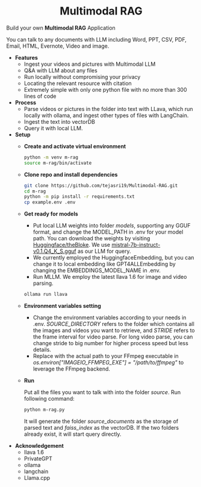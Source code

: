
# <center> **Multimodal RAG** </center>

Build your own **Multimodal RAG** Application

You can talk to any documents with LLM including Word, PPT, CSV, PDF, Email, HTML, Evernote, Video and image.


* **Features**
    - Ingest your videos and pictures  with Multimodal LLM
    - Q&A with LLM about any files
    - Run locally without compromising your privacy
    - Locating the relevant resource with citation
    - Extremely simple with only one python file with no more than 300 lines of code
* **Process**
    - Parse videos or pictures in the folder into text with LLava, which run locally with ollama, and ingest other types of files with LangChain.
    - Ingest the text into vectorDB
    - Query it with local LLM.
* **Setup**
    - **Create and activate virtual environment**
        
        ```bash
        python -m venv m-rag
        source m-rag/bin/activate
        ```
        
    - **Clone repo and install dependencies**
    
      ```bash
      git clone https://github.com/tejasri19/Multimodal-RAG.git
      cd m-rag
      python -m pip install -r requirements.txt
      cp example.env .env
      ```
    
    - **Get ready for models**
        - Put local LLM weights into folder _models_, supporting any GGUF format, and change the MODEL_PATH in .env for your model path. You can download the weights by visiting [Huggingface/theBloke](https://huggingface.co/TheBloke). We use [mistral-7b-instruct-v0.1.Q4_K_S.gguf](https://huggingface.co/TheBloke/Mistral-7B-Instruct-v0.2-GGUF) as our LLM for query.
        - We currently employed the HuggingfaceEmbedding, but you can change it to local embedding like GPT4ALLEmbedding by changing the EMBEDDINGS_MODEL_NAME in .env.
        - Run MLLM. We employ the latest llava 1.6 for image and video parsing.
        
        ```bash
        ollama run llava
        ```
    - **Environment variables setting**
      
        - Change the environment variables according to your needs in .env. _SOURCE_DIRECTORY_ refers to the folder which contains all the images and videos you want to retrieve, and _STRIDE_ refers to the frame interval for video parse. For long video parse, you can change stride to big number for higher process speed but less details.
        - Replace with the actual path to your FFmpeg executable in _os.environ["IMAGEIO_FFMPEG_EXE"] = "/path/to/ffmpeg"_ to leverage the FFmpeg backend.
  
    - **Run**
        
        Put all the files you want to talk with into the folder _source_. Run following command:
        
        ```bash
        python m-rag.py
        ```
        
      
        It will generate the folder _source_documents_ as the storage of parsed text and _faiss_index_ as the vectorDB. If the two folders already exist, it will start query directly.
* **Acknowledgement**
    - llava 1.6
    - PrivateGPT
    - ollama
    - langchain
    - Llama.cpp
